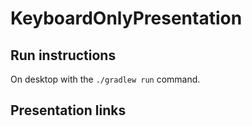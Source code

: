 # KeyboardOnlyPresentation

## Run instructions

On desktop with the `./gradlew run` command.

## Presentation links